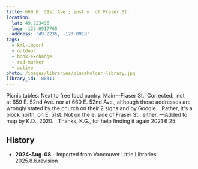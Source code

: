 ```yaml
---
title: 660 E. 51st Ave.; just w. of Fraser St.
location:
  lat: 49.223496
  lng: -123.0917765
  address: '49.2235, -123.0918'
tags:
  - kml-import
  - outdoor
  - book-exchange
  - red-marker
  - active
photo: /images/libraries/placeholder-library.jpg
library_id: '00311'
---
```

Picnic tables. Next to free food pantry. 
 Main—Fraser St.  
Corrected:  not at 659 E. 52nd Ave. nor at
660 E. 52nd Ave., although those addresses are wrongly stated by the church on their 2 signs and by Google.   
Rather, it's a block north, on E. 51st.
Not on the e. side of Fraser St., either.
—Added to map by K.D., 2020.  
Thanks, K.G., for help finding it again 2021 6 25.

## History
- **2024-Aug-08** - Imported from Vancouver Little Libraries 2025.8.6.revision
